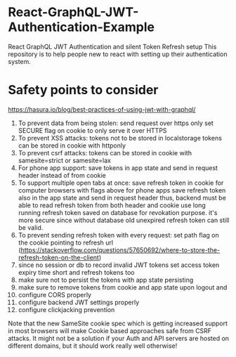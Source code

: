 # React-GraphQL-JWT-Authentication-Example
React GraphQL JWT Authentication and silent Token Refresh setup
This repository is to help people new to react with setting up their authentication system.


# Safety points to consider

https://hasura.io/blog/best-practices-of-using-jwt-with-graphql/

1. To prevent data from being stolen:
   send request over https only
   set SECURE flag on cookie to only serve it over HTTPS
2. To prevent XSS attacks:
   tokens not to be stored in localstorage
   tokens can be stored in cookie with httponly
3. To prevent csrf attacks:
   tokens can be stored in cookie with samesite=strict or samesite=lax
4. For phone app support:
   save tokens in app state and send in request header instead of from cookie
5. To support multiple open tabs at once:
   save refresh token in cookie for computer browsers with flags above
   for phone apps save refresh token also in the app state and send in request header
   thus, backend must be able to read refresh token from both header and cookie
   use long running refresh token saved on database for revokation purpose. it's more secure since without database old unexpired refresh token can still be valid.
6. To prevent sending refresh token with every request:
   set path flag on the cookie pointing to refresh url (https://stackoverflow.com/questions/57650692/where-to-store-the-refresh-token-on-the-client)
7. since no session or db to record invalid JWT tokens set access token expiry time short and refresh tokens too
8. make sure not to persist the tokens with app state persisting
9. make sure to remove tokens from cookie and app state upon logout and
10. configure CORS properly
11. configure backend JWT settings properly
12. configure clickjacking prevention

Note that the new SameSite cookie spec which is getting increased support in most browsers will make Cookie based approaches safe from CSRF attacks.
It might not be a solution if your Auth and API servers are hosted on different domains, but it should work really well otherwise!
